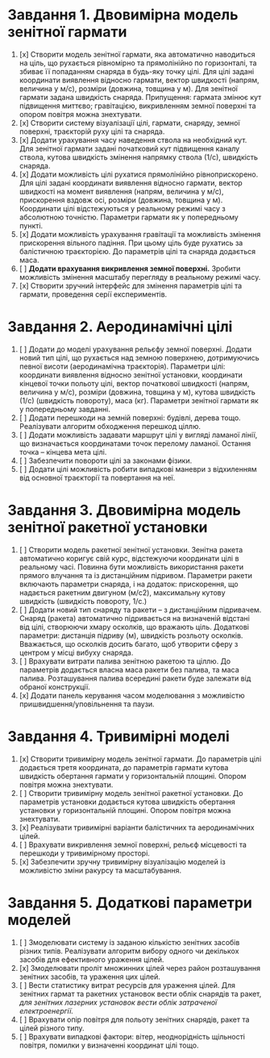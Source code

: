 
# Завдання 1. Двовимірна модель зенітної гармати
1. [x] Створити модель зенітної гармати, яка автоматично наводиться на ціль, що рухається рівномірно та прямолінійно по горизонталі, та збиває її попаданням снаряда в будь-яку точку цілі. Для цілі задані координати виявлення відносно гармати, вектор швидкості (напрям, величина у м/с), розміри (довжина, товщина у м). Для зенітної гармати задана швидкість снаряда. Припущення: гармата змінює кут підвищення миттєво; гравітацією, викривленням земної поверхні та опором повітря можна знехтувати. 
2. [x] Створити систему візуалізації цілі, гармати, снаряду, земної поверхні, траєкторій руху цілі та снаряда.
3. [x] Додати урахування часу наведення ствола на необхідний кут. Для зенітної гармати задані початковий кут підвищення каналу ствола, кутова швидкість змінення напрямку ствола (1/с), швидкість снаряда.
4. [x] Додати можливість цілі рухатися прямолінійно рівноприскорено. Для цілі задані координати виявлення відносно гармати, вектор швидкості на момент виявлення (напрям, величина у м/с), прискорення вздовж осі, розміри (довжина, товщина у м). Координати цілі відстежуються у реальному режимі часу з абсолютною точністю. Параметри гармати як у попередньому пункті.
5. [x] Додати можливість урахування гравітації та можливість змінення прискорення вільного падіння. При цьому ціль буде рухатись за балістичною траєкторією. До параметрів цілі та снаряда додається маса. 
6. [ ] **Додати врахування викривлення земної поверхні.** Зробити можливість змінення масштабу перегляду в реальному режимі часу.
7. [x] Створити зручний інтерфейс для змінення параметрів цілі та гармати, проведення серії експериментів. 

# Завдання 2. Аеродинамічні цілі
1. [ ] Додати до моделі урахування рельєфу земної поверхні. Додати новий тип цілі, що рухається над земною поверхнею, дотримуючись певної висоти (аеродинамічна траєкторія). Параметри цілі: координати виявлення відносно зенітної установки, координати кінцевої точки польоту цілі, вектор початкової швидкості (напрям, величина у м/с), розміри (довжина, товщина у м), кутова швидкість (1/с) (швидкість повороту), маса (кг). Параметри зенітної гармати як у попередньому завданні. 
2. [ ] Додати  перешкоди   на  земній  поверхні: будівлі, дерева тощо. Реалізувати алгоритм обходження перешкод ціллю.
3. [ ] Додати можливість задавати маршрут цілі у вигляді ламаної лінії, що визначається координатами точок перелому ламаної. Остання точка – кінцева мета цілі.
4. [ ] Забезпечити повороти цілі за законами фізики.
5. [ ] Додати цілі можливість робити випадкові маневри з відхиленням від основної траєкторії та повертання на неї.

# Завдання 3. Двовимірна модель зенітної ракетної установки
1. [ ] Створити модель ракетної зенітної установки. Зенітна ракета автоматично коригує свій курс, відстежуючи координати цілі в реальному часі. Повинна бути можливість використання ракети прямого влучання та із дистанційним підривом. Параметри ракети включають параметри снаряда, і на додаток: прискорення, що надається ракетним двигуном (м/с2), максимальну кутову швидкість (швидкість повороту, 1/c.)
2. [ ] Додати новий тип снаряду та ракети – з дистанційним підривачем. Снаряд (ракета) автоматично підривається на визначеній відстані від цілі, створюючи хмару осколків, що вражають ціль. Додаткові параметри: дистанція підриву (м), швидкість розльоту осколків. Вважається, що осколків досить багато, щоб утворити сферу з центром у місці вибуху снаряда.
3. [ ] Врахувати витрати палива зенітною ракетою та ціллю. До параметрів додається власна маса ракети без палива, та маса палива. Розташування палива всередині ракети буде залежати від обраної конструкції.
4. [x] Додати панель керування часом моделювання з можливістю пришвидшення/уповільнення та паузи.

# Завдання 4. Тривимірні моделі
1. [x] Створити тривимірну модель зенітної гармати. До параметрів цілі додається третя координата, до параметрів гармати кутова швидкість обертання гармати у горизонтальній площині. Опором повітря можна знехтувати.
2. [ ] Створити тривимірну модель зенітної ракетної установки. До параметрів установки додається кутова швидкість обертання установки у горизонтальній площині. Опором повітря можна знехтувати.
3. [x] Реалізувати тривимірні варіанти балістичних та аеродинамічних цілей.
4. [ ] Врахувати викривлення земної поверхні, рельєф місцевості та перешкоди у тривимірному просторі.
5. [x] Забезпечити зручну тривимірну візуалізацію моделей із можливістю зміни ракурсу та масштабування.

# Завдання 5. Додаткові параметри моделей
1. [ ] Змоделювати систему із заданою кількістю зенітних засобів різних типів. Реалізувати алгоритм вибору одного чи декількох засобів для ефективного ураження цілей.
2. [x] Змоделювати проліт множинних цілей через район розташування зенітних засобів, та ураження цих цілей. 
3. [ ] Вести статистику витрат ресурсів для ураження цілей. Для зенітних гармат та ракетних установок вести облік снарядів та ракет, *для зенітних лазерних установок вести облік затраченої електроенергії.*
4. [ ] Врахувати опір повітря для польоту зенітних снарядів, ракет та цілей різного типу.
5. [ ] Врахувати випадкові фактори: вітер, неоднорідність щільності повітря, помилки у визначенні координат цілі тощо.